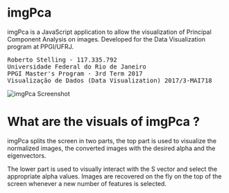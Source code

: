 # imgPca
imgPca is a JavaScript application to allow the visualization of Principal Component Analysis on images. Developed for the Data Visualization program at PPGI/UFRJ.
<pre>
Roberto Stelling - 117.335.792
Universidade Federal do Rio de Janeiro
PPGI Master's Program - 3rd Term 2017
Visualização de Dados (Data Visualization) 2017/3-MAI718
</pre>
![imgPca Screenshot](../../raw/master/imgPca.png)
# What are the visuals of imgPca ?

imgPca splits the screen in two parts, the top part is used to visualize the normalized images, the converted images with the desired alpha and the eigenvectors.

The lower part is used to visually interact with the S vector and select the appropriate alpha values.
Images are recovered on the fly on the top of the screen whenever a new number of features is selected.
